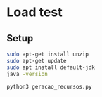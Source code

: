 # Load test

## Setup
```sh
sudo apt-get install unzip
sudo apt-get update
sudo apt install default-jdk
java -version
```

```sh
python3 geracao_recursos.py
```
